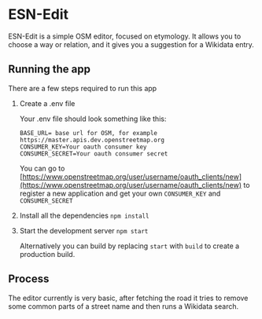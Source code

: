 # ESN-Edit

ESN-Edit is a simple OSM editor, focused on etymology.
It allows you to choose a way or relation, and it gives you a suggestion for a Wikidata entry.

## Running the app

There are a few steps required to run this app

1. Create a .env file

   Your .env file should look something like this:

   ```env
   BASE_URL= base url for OSM, for example https://master.apis.dev.openstreetmap.org
   CONSUMER_KEY=Your oauth consumer key
   CONSUMER_SECRET=Your oauth consumer secret
   ```

   You can go to [https://www.openstreetmap.org/user/username/oauth_clients/new](https://www.openstreetmap.org/user/username/oauth_clients/new) to register a new application and get your own `CONSUMER_KEY` and `CONSUMER_SECRET`

2. Install all the dependencies `npm install`
3. Start the development server `npm start`

   Alternatively you can build by replacing `start` with `build` to create a production build.

## Process

The editor currently is very basic, after fetching the road it tries to remove some common parts of a street name and then runs a Wikidata search.
